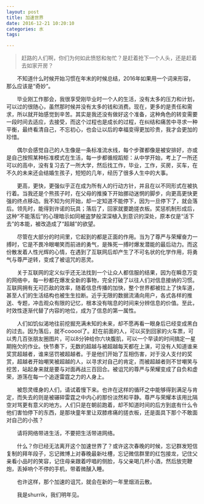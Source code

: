 ```yaml
---
layout: post
title: 加速世界
date: 2016-12-21 10:20:10
categories: 水
tags: 

---
```


>赶路的人们啊，你们为何如此愤怒和匆忙？是赶着抢下一个人头，还是赶着去如家开房？

　　不知道什么时候开始习惯在年末的时候总结，2016年如果用一个词来形容，那么应该是“奇妙”。

　　毕业刚工作那会，我很享受刚毕业时一个人的生活，没有太多的压力和计划，可以过的很随心，虽然那时候并没有太多的钱和消费。现在，更多的是责任和需求，所以就开始感觉到辛苦。其实是我还没有做好这个准备，这种角色的转变需要一段时间去适应，去接受，而这个过程也是成长的过程，在纠结和痛苦中寻求一种平衡，最终看清自己，不忘初心，也会让以后的幸福变得更加珍贵，我才会更加的珍惜。

　　偶尔会感觉自己的人生像是一条标准流水线，每个步骤都像是被安排好，亦或是自己按照某种标准模式在生活，每一步都循规蹈矩：从中学开始，考上了一所还可以的高中，没有复习去了一所大学，然后找工作，毕业，工作，买房，买车，在不久的未来还会结婚生孩子，短短的几年，经历了很多人生中的大事。

　　更高，更快，更强似乎正在成为所有人的行动方针，并且在以不同形式在被执行着。当我还是个熊孩子时，在父母的推搡下开始挪动迷惘的脚步，向更高更快更强的终点移动。我不知为何开始，却一定知道不能停下，因为一旦停下了，就会落后。领先时，能得到许诺的玩具；落后了，回家就要跪搓衣板。奖惩机制形成后，这种“不能落后”的心理暗示如同被盗梦般深深植入到意识的深处，原本仅是“活下去”的本能，被改造成了“超越”的欲望。

　　尽管在大部分的时间里，它起到的都是正面的作用。当为了尊严与荣耀奋力一搏时，它是不畏冷眼嘲笑而前进的勇气，是殊死一搏时爆发潜能的最后动力。而这份散发着人性光辉的心情，在遇到了互联网后却产生了不可名状的化学作用，将勇气与尊严逆转，变成了被诅咒的恶灵。

　　关于互联网的定义似乎还无法找到一个让众人都信服的结果，因为在瞬息万变的网络中，每一秒都在爆发全新的事物，完全打破了以往人们对信息接纳的习惯。互联网拥有无可匹敌的效率，随着信息传播的加快，整个世界都被拉上了快车道，甚至人们的生活结构也被生生拉断。近乎无限的数据流涌向用户，各式各样的推送、专题，冲击观众有限的记忆，根本没有喘息的时间来分辨信息的价值。至此，时效性逐渐代替了内容的地位，成为了信息的第一属性。

　　人们如饥似渴地往前挖掘充满未知的未来，却不愿再看一眼身后已经变成黑白的过去。因为落后，就不cooool了。赶在前面的人，可以买到回家的火车票，可以秀几百张朋友圈图片，可以8分钟给你六块腹肌，可以一个早读的时间搞定一星期拖欠的作业。快节奏下，无数的超越与被超越每天都在上演，可没有人知道谁来奖赏超越者，谁来惩罚被超越者。于是他们开始了互相伤害，对于没人支付的奖赏，超越者开始嘲笑被超越的人，以寻求对自己的肯定，而被超越者则不甘嘲笑与挖苦，站起身来就是要与对面再战三百回合。被诅咒的尊严与荣耀变成了自负和虚荣，游荡在每一个追逐雷霆之力的人身上。

　　被怨灵缠身的人们，请试着慢下来。也许在这样的循环之中能够得到满足与肯定，而失去的则是被碾碎雷霆之中内心的那份淡然和平静。尊严与荣耀本该用比隔空对骂更有意义的地方。人们只是在朝前跑着，却不知道时间的后方到底有什么令他们害怕停下的东西，是那块童年里让双膝疼痛的搓衣板，还是面具下那个不敢面对自己的小孩？

　　请将网络带进生活，不要把生活带进网络。

　　什么？你已经无法离开这个加速世界了？或许这次春晚的时候，忘记群发短信复制的拜年段子，忘记微博上对春晚最新吐槽，忘记微信群里的红包接龙，记住父亲看小品时的笑容，记住母亲跟着哼唱的侧脸，与父亲喝几杯小酒，然后放完鞭炮，丢掉响个不停的手机，带着微醺入睡。

　　也许这样，那个加速的诅咒，就会在新的一年里烟消云散。

　　我是shurrik，我们明年见。